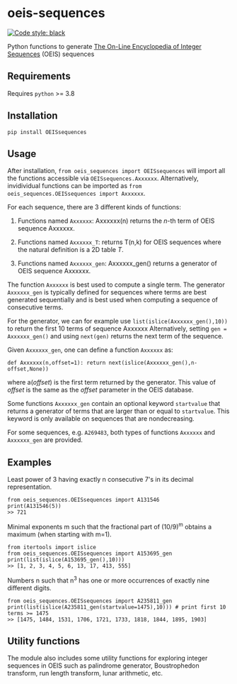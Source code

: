 # oeis-sequences
[![Code style: black](https://img.shields.io/badge/code%20style-black-000000.svg)](https://github.com/psf/black)

Python functions to generate [The On-Line Encyclopedia of Integer Sequences](https://oeis.org/) (OEIS) sequences

## Requirements
Requires `python` >= 3.8

## Installation
`pip install OEISsequences`

## Usage
After installation, `from oeis_sequences import OEISsequences` will import all the functions accessible via `OEISsequences.Axxxxxx`.
Alternatively, invidividual functions can be imported as `from oeis_sequences.OEISsequences import Axxxxxx`.

For each sequence, there are 3 different kinds of functions:

1. Functions named `Axxxxxx`: Axxxxxx(n) returns the *n*-th term of OEIS sequence Axxxxxx.

2. Functions named `Axxxxxx_T`: returns T(n,k) for OEIS sequences where the natural definition is a 2D table *T*.

3. Functions named `Axxxxxx_gen`: Axxxxxx_gen() returns a generator of OEIS sequence Axxxxxx.

The function `Axxxxxx` is best used to compute a single term. The generator `Axxxxxx_gen` is typically defined for sequences where terms are best generated sequentially and is best used when computing a sequence of consecutive terms. 

For the generator, we can for example use `list(islice(Axxxxxx_gen(),10))` to return the first 10 terms of sequence Axxxxxx
Alternatively, setting `gen = Axxxxxx_gen()` and using `next(gen)` returns the next term of the sequence.

Given `Axxxxxx_gen`, one can define a function `Axxxxxx` as: 

```
def Axxxxxx(n,offset=1): return next(islice(Axxxxxx_gen(),n-offset,None))
```

where a(*offset*) is the first term returned by the generator. This value of *offset* is the same as the *offset* parameter in the OEIS database.

Some functions `Axxxxxx_gen` contain an optional keyword `startvalue` that returns a generator of terms that are larger than or equal to `startvalue`. This keyword is only available on sequences that are nondecreasing.

For some sequences, e.g. `A269483`, both types of functions `Axxxxxx` and `Axxxxxx_gen` are provided.

## Examples

Least power of 3 having exactly n consecutive 7's in its decimal representation.
``` 
from oeis_sequences.OEISsequences import A131546
print(A131546(5))
>> 721
```  
Minimal exponents m such that the fractional part of (10/9)<sup>m</sup> obtains a maximum (when starting with m=1).   
```
from itertools import islice
from oeis_sequences.OEISsequences import A153695_gen
print(list(islice(A153695_gen(),10)))
>> [1, 2, 3, 4, 5, 6, 13, 17, 413, 555]
```

Numbers n such that n<sup>3</sup> has one or more occurrences of exactly nine different digits.
```
from oeis_sequences.OEISsequences import A235811_gen 
print(list(islice(A235811_gen(startvalue=1475),10))) # print first 10 terms >= 1475
>> [1475, 1484, 1531, 1706, 1721, 1733, 1818, 1844, 1895, 1903]
```

## Utility functions
The module also includes some utility functions for exploring integer sequences in OEIS such as palindrome generator, Boustrophedon transform, run length transform, lunar arithmetic, etc.
